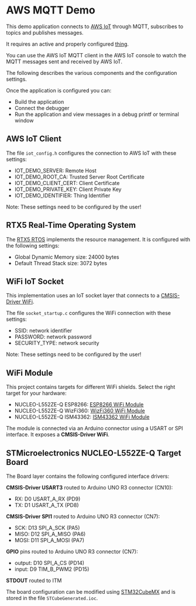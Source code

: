 AWS MQTT Demo
=============

This demo application connects to [AWS IoT](https://aws.amazon.com/iot/) 
through MQTT, subscribes to topics and publishes messages.

It requires an active and properly configured [thing](https://www2.keil.com/iot/aws).

You can use the AWS IoT MQTT client in the AWS IoT console to watch the 
MQTT messages sent and received by AWS IoT.

The following describes the various components and the configuration settings.

Once the application is configured you can:
 - Build the application
 - Connect the debugger
 - Run the application and view messages in a debug printf or terminal window


AWS IoT Client
--------------
The file `iot_config.h` configures the connection to AWS IoT with these settings:
 - IOT_DEMO_SERVER:      Remote Host
 - IOT_DEMO_ROOT_CA:     Trusted Server Root Certificate
 - IOT_DEMO_CLIENT_CERT: Client Certificate
 - IOT_DEMO_PRIVATE_KEY: Client Private Key
 - IOT_DEMO_IDENTIFIER:  Thing Identifier

Note: These settings need to be configured by the user!


RTX5 Real-Time Operating System
-------------------------------
The [RTX5 RTOS](https://arm-software.github.io/CMSIS_5/RTOS2/html/rtx5_impl.html) 
implements the resource management. It is configured with the following settings:

- Global Dynamic Memory size: 24000 bytes
- Default Thread Stack size: 3072 bytes


WiFi IoT Socket
---------------
This implementation uses an IoT socket layer that connects to a 
[CMSIS-Driver WiFi](https://arm-software.github.io/CMSIS_5/Driver/html/index.html).

The file `socket_startup.c` configures the WiFi connection with these settings:
 - SSID:          network identifier
 - PASSWORD:      network password
 - SECURITY_TYPE: network security

Note: These settings need to be configured by the user!


WiFi Module
-----------
This project contains targets for different WiFi shields. Select the right target for your hardware:
 - NUCLEO-L552ZE-Q ESP8266:  [ESP8266 WiFi Module](https://www2.keil.com/iot/shields/wrl13287)
 - NUCLEO-L552ZE-Q WizFi360: [WizFi360 WiFi Module](https://www2.keil.com/iot/shields/wizfi360)
 - NUCLEO-L552ZE-Q ISM43362: [ISM43362 WiFi Module](https://www2.keil.com/iot/shields/ismart43362)

The module is connected via an Arduino connector using a USART or SPI interface.
It exposes a **CMSIS-Driver WiFi**.


STMicroelectronics NUCLEO-L552ZE-Q Target Board
-----------------------------------------------
The Board layer contains the following configured interface drivers:

**CMSIS-Driver USART3** routed to Arduino UNO R3 connector (CN10):
 - RX: D0 USART_A_RX (PD9)
 - TX: D1 USART_A_TX (PD8)

**CMSIS-Driver SPI1** routed to Arduino UNO R3 connector (CN7):
 - SCK:  D13 SPI_A_SCK (PA5)
 - MISO: D12 SPI_A_MISO (PA6)
 - MOSI: D11 SPI_A_MOSI (PA7)

**GPIO** pins routed to Arduino UNO R3 connector (CN7):
 - output: D10 SPI_A_CS (PD14)
 - input:  D9 TIM_B_PWM2 (PD15)

**STDOUT** routed to ITM

The board configuration can be modified using 
[STM32CubeMX](https://www.keil.com/stmicroelectronics-stm32) 
and is stored in the file `STCubeGenerated.ioc`.
